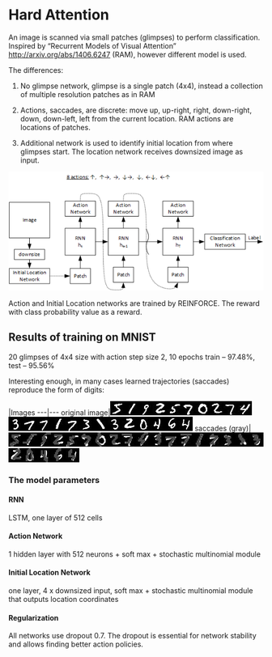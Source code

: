 # Hard Attention

An image is scanned via small patches (glimpses) to perform classification. Inspired by “Recurrent Models of Visual Attention” http://arxiv.org/abs/1406.6247 (RAM), however different model is used.

The differences:

1) No glimpse network, glimpse is a single patch (4x4), instead a collection of multiple resolution patches as in RAM

2) Actions, saccades, are discrete: move up, up-right, right, down-right, down, down-left, left from the current location. RAM actions are locations of patches.

3) Additional network is used to identify initial location from where glimpses start. The location network receives downsized image as input.

![alt tag](drawing.png)

Action and Initial Location networks are trained by REINFORCE. The reward with class probability value as a reward.

## Results of training on MNIST
20 glimpses of 4x4 size with action step size 2, 10 epochs
train – 97.48%, test – 95.56%

Interesting enough, in many cases learned trajectories (saccades) reproduce the form of digits:

 |Images
---|---
original image|![alt tag](samples/actions_1.jpg)![alt tag](samples/actions_4.jpg)![alt tag](samples/actions_20.jpg)![alt tag](samples/actions_26.jpg)![alt tag](samples/actions_48.jpg)![alt tag](samples/actions_53.jpg)![alt tag](samples/actions_57.jpg)![alt tag](samples/actions_77.jpg)![alt tag](samples/actions_85.jpg)![alt tag](samples/actions_90.jpg)![alt tag](samples/actions_99.jpg)![alt tag](samples/actions_102.jpg)![alt tag](samples/actions_104.jpg)![alt tag](samples/actions_106.jpg)![alt tag](samples/actions_124.jpg)![alt tag](samples/actions_131.jpg)![alt tag](samples/actions_135.jpg)![alt tag](samples/actions_137.jpg)![alt tag](samples/actions_188.jpg)![alt tag](samples/actions_217.jpg)![alt tag](samples/actions_218.jpg)![alt tag](samples/actions_239.jpg)![alt tag](samples/actions_315.jpg)
saccades (gray)|![alt tag](samples/actions_1-5.jpg)![alt tag](samples/actions_4-1.jpg)![alt tag](samples/actions_20-9.jpg)![alt tag](samples/actions_26-2.jpg)![alt tag](samples/actions_48-5.jpg)![alt tag](samples/actions_53-7.jpg)![alt tag](samples/actions_57-10.jpg)![alt tag](samples/actions_77-2.jpg)![alt tag](samples/actions_85-7.jpg)![alt tag](samples/actions_90-4.jpg)![alt tag](samples/actions_99-3.jpg)![alt tag](samples/actions_102-7.jpg)![alt tag](samples/actions_104-7.jpg)![alt tag](samples/actions_106-1.jpg)![alt tag](samples/actions_124-7.jpg)![alt tag](samples/actions_131-3.jpg)![alt tag](samples/actions_135-1.jpg)![alt tag](samples/actions_137-3.jpg)![alt tag](samples/actions_188-2.jpg)![alt tag](samples/actions_217-10.jpg)![alt tag](samples/actions_218-4.jpg)![alt tag](samples/actions_239-6.jpg)![alt tag](samples/actions_315-4.jpg)

### The model parameters
#### RNN
LSTM, one layer of 512 cells

#### Action Network
1 hidden layer with 512 neurons + soft max + stochastic multinomial module

#### Initial Location Network
one layer, 4 x downsized input, soft max + stochastic multinomial module that outputs location coordinates

#### Regularization
All networks use dropout 0.7. The dropout is essential for network stability and allows finding better action policies.
